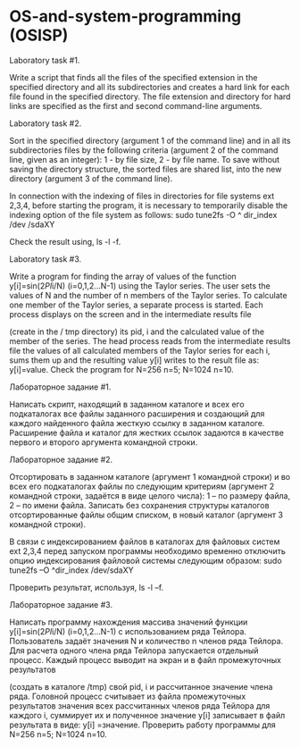 # OS-and-system-programming (OSISP)

Laboratory task #1. 

Write a script that finds all the files of the specified extension in the specified directory and all its subdirectories and creates a hard link for each file found in the specified directory. The file extension and directory for hard links are specified as the first and second command-line arguments.

Laboratory task #2.

Sort in the specified directory (argument 1 of the command line) and in all its subdirectories files by the following criteria (argument 2 of the command line, given as an integer): 1 - by file size, 2 - by file name. To save without saving the directory structure, the sorted files are shared
list, into the new directory (argument 3 of the command line).

In connection with the indexing of files in directories for file systems ext 2,3,4, before starting the program, it is necessary to temporarily disable the indexing option of the file system as follows:
sudo tune2fs -O ^ dir_index /dev /sdaXY

Check the result using, ls -l -f.

Laboratory task #3.

Write a program for finding the array of values ​​of the function y[i]=sin(2*PI*i/N) (i=0,1,2...N-1) using the Taylor series. The user sets the values ​​of N and the number of n members of the Taylor series. To calculate one member of the Taylor series, a separate process is started. Each process displays on the screen and in the intermediate results file

(create in the / tmp directory) its pid, i and the calculated value of the member of the series. The head process reads from the intermediate results file the values ​​of all calculated members of the Taylor series for each i, sums them up and the resulting value y[i] writes to the result file as: y[i]=value. Check the program for N=256 n=5; N=1024 n=10.

Лабораторное задание #1.

Написать скрипт, находящий в заданном каталоге и всех его подкаталогах все файлы заданного расширения и создающий для каждого найденного файла жесткую ссылку в заданном каталоге. Расширение файла и каталог для жестких ссылок задаются в качестве первого и второго аргумента командной строки.

Лабораторное задание #2.

Отсортировать в заданном каталоге (аргумент 1 командной строки) и во всех его подкаталогах файлы по следующим критериям (аргумент 2 командной строки, задаётся в виде целого числа): 1 – по размеру файла, 2 – по имени файла. Записать без сохранения структуры каталогов отсортированные файлы общим
списком, в новый каталог (аргумент 3 командной строки). 

В связи с индексированием файлов в каталогах для файловых систем ext 2,3,4 перед запуском программы необходимо временно отключить опцию индексирования файловой системы следующим образом:
sudo tune2fs –O ^dir_index /dev/sdaXY

Проверить результат, используя, ls -l –f.

Лабораторное задание #3.

Написать программу нахождения массива значений функции y[i]=sin(2*PI*i/N) (i=0,1,2…N-1) с использованием ряда Тейлора. Пользователь задаёт значения N и количество n членов ряда Тейлора. Для расчета одного члена ряда Тейлора запускается отдельный процесс. Каждый процесс выводит на экран и в файл промежуточных результатов

(создать в каталоге /tmp) свой pid, i и рассчитанное значение члена ряда. Головной процесс считывает из файла промежуточных результатов значения всех рассчитанных членов ряда Тейлора для каждого i, суммирует их и полученное значение y[i] записывает в файл результата в виде: y[i] =значение. Проверить работу программы для N=256 n=5; N=1024 n=10.